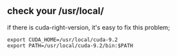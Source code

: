 ## check your /usr/local/

if there is cuda-right-version, it's easy to fix this problem;

```
export CUDA_HOME=/usr/local/cuda-9.2
export PATH=/usr/local/cuda-9.2/bin:$PATH
```

